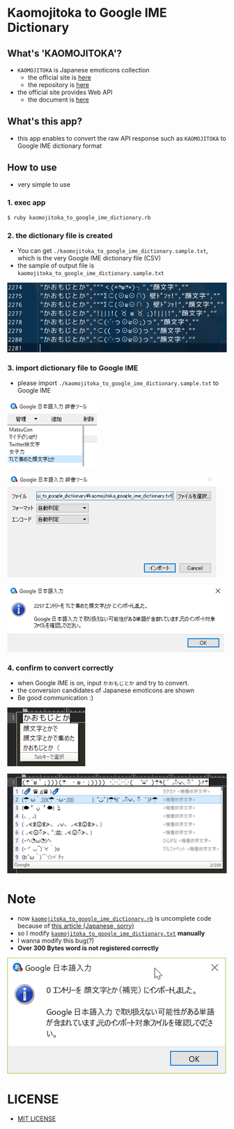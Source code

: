 # Kaomojitoka to Google IME Dictionary

## What's 'KAOMOJITOKA'?
- `KAOMOJITOKA` is Japanese emoticons collection
    - the official site is [here](http://kaomoji.n-at.me/)
    - the repository is [here](https://github.com/tatat/kaomoji.html)
- the official site provides Web API
    - the document is [here](https://github.com/tatat/kaomoji.html/blob/master/README.md)

## What's this app?
- this app enables to convert the raw API response such as `KAOMOJITOKA` to Google IME dictionary format

## How to use
- very simple to use

### 1. exec app
```bash
$ ruby kaomojitoka_to_google_ime_dictionary.rb
```

### 2. the dictionary file is created
- You can get `./kaomojitoka_to_google_ime_dictionary.sample.txt`, which is the very Google IME dictionary file (CSV)
- the sample of output file is `kaomojitoka_to_google_ime_dictionary.sample.txt`

![kaomojitoka_to_google_ime_dictionary_01.png](screenshots/kaomojitoka_to_google_ime_dictionary_01.png)

### 3. import dictionary file to Google IME
- please import `./kaomojitoka_to_google_ime_dictionary.sample.txt` to Google IME

![kaomojitoka_to_google_ime_dictionary_11.png](screenshots/kaomojitoka_to_google_ime_dictionary_11.png)

![kaomojitoka_to_google_ime_dictionary_12.png](screenshots/kaomojitoka_to_google_ime_dictionary_12.png)

![kaomojitoka_to_google_ime_dictionary_13.png](screenshots/kaomojitoka_to_google_ime_dictionary_13.png)

### 4. confirm to convert correctly
- when Google IME is on, input `かおもじとか` and try to convert.
- the conversion candidates of Japanese emoticons are shown
- Be good communication :)

![kaomojitoka_to_google_ime_dictionary_21.png](screenshots/kaomojitoka_to_google_ime_dictionary_21.png)

![kaomojitoka_to_google_ime_dictionary_22.png](screenshots/kaomojitoka_to_google_ime_dictionary_22.png)

# Note
- now [`kaomojitoka_to_google_ime_dictionary.rb`](https://github.com/corselia/kaomojitoka-to-google-ime-dictionary/blob/master/kaomojitoka_to_google_ime_dictionary.rb) is uncomplete code because of [this article (Japanese, sorry)](https://obel.hatenablog.jp/entry/20180610/1528593119)
- so I modify [`kaomojitoka_to_google_ime_dictionary.txt`](https://github.com/corselia/kaomojitoka-to-google-ime-dictionary/blob/master/kaomojitoka_to_google_ime_dictionary.txt) **manually**
- I wanna modify this bug(?)
- **Over 300 Bytes word is not registered correctly**

![kaomojitoka_to_google_ime_dictionary_not_registered.png](screenshots/kaomojitoka_to_google_ime_dictionary_not_registered.png)

# LICENSE
- [MIT LICENSE](LICENSE)